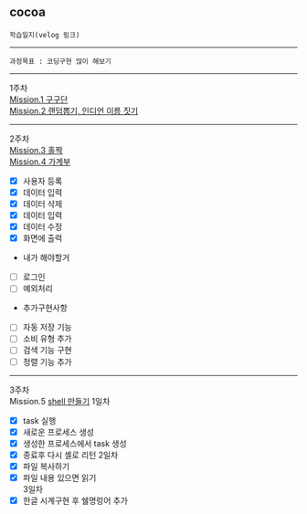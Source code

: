 ## cocoa
`학습일지(velog 링크)`
___
`과정목표 : 코딩구현 많이 해보기`
___

1주차   
[Mission.1 구구단](https://velog.io/@taehyun_96/Misson.1-%EA%B5%AC%EA%B5%AC%EB%8B%A8)   
[Mission.2 랜덤뽑기, 인디언 이름 짓기](https://velog.io/@taehyun_96/Mission2)
***
2주차   
[Mission.3 홀짝](https://velog.io/@taehyun_96/2%EC%A3%BC%EC%B0%A8-Mission1)   
[Mission.4 가계부](https://velog.io/@taehyun_96/Mission-%EA%B0%80%EA%B3%84%EB%B6%80)   
 - [x] 사용자 등록   
 - [x] 데이터 입력
 - [x] 데이터 삭제
 - [x] 데이터 입력
 - [x] 데이터 수정
 - [x] 화면에 출력   
 - 내가 해야할거
 - [ ] 로그인
 - [ ] 예외처리
 - 추가구현사항
 - [ ] 자동 저장 기능
 - [ ] 소비 유형 추가
 - [ ] 검색 기능 구현
 - [ ] 정렬 기능 추가
___
 3주차   
 Mission.5 [shell 만들기](https://velog.io/@taehyun_96/Mission.5-%EC%B6%94%EA%B0%80%EA%B5%AC%ED%98%84)
1일차
 - [x] task 실행
 - [x] 새로운 프로세스 생성
 - [x] 생성한 프로세스에서 task 생성
 - [x] 종료후 다시 셸로 리턴
2일차
 - [x] 파일 복사하기
 - [x] 파일 내용 있으면 읽기   
3일차
 - [x] 한글 시계구현 후 쉘명렁어 추가